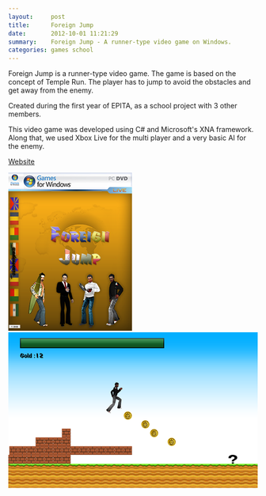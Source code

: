 ```yaml
---
layout:     post
title:      Foreign Jump
date:       2012-10-01 11:21:29
summary:    Foreign Jump - A runner-type video game on Windows.
categories: games school
---
```


Foreign Jump is a runner-type video game.
The game is based on the concept of Temple Run.
The player has to jump to avoid the obstacles and get away from the enemy.

Created during the first year of EPITA,
as a school project with 3 other members.

This video game was developed using C# and Microsoft's XNA framework.
Along that, we used Xbox Live for the multi player
and a very basic AI for the enemy.

[Website](http://foreignjump.francisvm.com/)

![Cover](/images/foreignjump/cover.png)
![Gameplay](/images/foreignjump/soutenance3.png)
